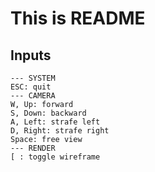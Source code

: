 # This is README

## Inputs
```
--- SYSTEM
ESC: quit
--- CAMERA
W, Up: forward
S, Down: backward
A, Left: strafe left
D, Right: strafe right
Space: free view
--- RENDER
[ : toggle wireframe
```